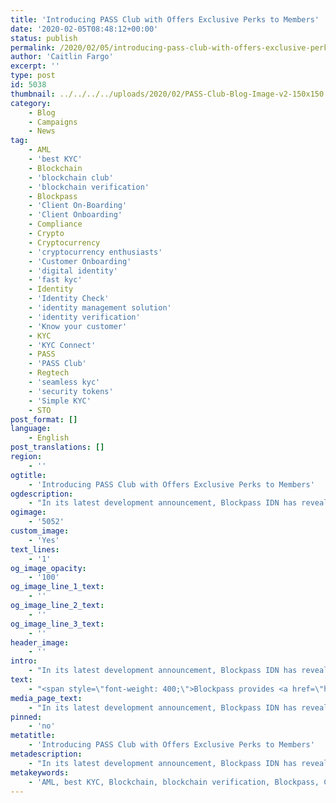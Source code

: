 ```yaml
---
title: 'Introducing PASS Club with Offers Exclusive Perks to Members'
date: '2020-02-05T08:48:12+00:00'
status: publish
permalink: /2020/02/05/introducing-pass-club-with-offers-exclusive-perks-to-members
author: 'Caitlin Fargo'
excerpt: ''
type: post
id: 5038
thumbnail: ../../../../uploads/2020/02/PASS-Club-Blog-Image-v2-150x150.jpg
category:
    - Blog
    - Campaigns
    - News
tag:
    - AML
    - 'best KYC'
    - Blockchain
    - 'blockchain club'
    - 'blockchain verification'
    - Blockpass
    - 'Client On-Boarding'
    - 'Client Onboarding'
    - Compliance
    - Crypto
    - Cryptocurrency
    - 'cryptocurrency enthusiasts'
    - 'Customer Onboarding'
    - 'digital identity'
    - 'fast kyc'
    - Identity
    - 'Identity Check'
    - 'identity management solution'
    - 'identity verification'
    - 'Know your customer'
    - KYC
    - 'KYC Connect'
    - PASS
    - 'PASS Club'
    - Regtech
    - 'seamless kyc'
    - 'security tokens'
    - 'Simple KYC'
    - STO
post_format: []
language:
    - English
post_translations: []
region:
    - ''
ogtitle:
    - 'Introducing PASS Club with Offers Exclusive Perks to Members'
ogdescription:
    - "In its latest development announcement, Blockpass IDN has revealed the creation of PASS Club - a first of its kind members-only club for users of the Blockpass App.\_"
ogimage:
    - '5052'
custom_image:
    - 'Yes'
text_lines:
    - '1'
og_image_opacity:
    - '100'
og_image_line_1_text:
    - ''
og_image_line_2_text:
    - ''
og_image_line_3_text:
    - ''
header_image:
    - ''
intro:
    - "In its latest development announcement, Blockpass IDN has revealed the creation of PASS Club - a first of its kind members-only club for users of the Blockpass App.\_"
text:
    - "<span style=\"font-weight: 400;\">Blockpass provides <a href=\"http://www.blockpass.org/kyc\">KYC-as-a-Service</a> to businesses that operate in regulated industries, including crypto wallets, exchanges and financial services. From the Blockpass App, users can easily create a verified portable identity that can be used to onboard with any service in the Blockpass ecosystem.\_</span>\r\n\r\n<span style=\"font-weight: 400;\"><a href=\"https://www.blockpass.org/passclub/\">PASS Club</a> is a members-only club for users of the Blockpass App. PASS Club members will have access to exclusive content, including webinars, events, research articles and more. Of particular value to members, services within the Blockpass ecosystem will offer members exclusive offers from time to time. Included in these offers are special discounts on IEO’s, chances to earn PASS Tokens, bounty campaigns and more.\_</span>\r\n\r\n<span style=\"font-weight: 400;\">“I’m really excited to introduce PASS Club to our community,” said Blockpass CEO <a href=\"https://www.linkedin.com/in/adamvaziri/\">Adam Vaziri</a>. “This is the next stage in our journey. Our platform has been live and fully functional for some time, so now we are really working on building the Blockpass Ecosystem. As the number of services using the KYC Connect platform grows, we now have a unique opportunity to add value in so many ways to our App users. This increases the utility of both Blockpass and the solutions that we offer.”</span>\r\n\r\n<span style=\"font-weight: 400;\">Blockpass released its Mobile App in May 2018, and released its KYC Connect solution shortly after. From there, Blockpass went on to add a series of enhancements to the service. KYC Connect is a comprehensive, GDPR compliant KYC-as-a-Service software which can be used for any regulated industry. Partners in the Blockpass ecosystem include Waves, Tokenomica, Bitfinex, Polymath and BnkToTheFuture.\_</span>"
media_page_text:
    - "In its latest development announcement, Blockpass IDN has revealed the creation of PASS Club - a first of its kind members-only club for users of the Blockpass App.\_"
pinned:
    - 'no'
metatitle:
    - 'Introducing PASS Club with Offers Exclusive Perks to Members'
metadescription:
    - "In its latest development announcement, Blockpass IDN has revealed the creation of PASS Club - a first of its kind members-only club for users of the Blockpass App.\_"
metakeywords:
    - 'AML, best KYC, Blockchain, blockchain verification, Blockpass, Client On-Boarding, Client Onboarding, Compliance, Crypto, Cryptocurrency, Customer Onboarding, digital identity, fast kyc, Identity, Identity Check, identity management solution, identity verification, Know your customer, KYC, KYC Connect, PASS, Regtech, seamless kyc, security tokens, Simple KYC, STO, PASS Club, blockchain club, cryptocurrency enthusiasts '
---
```

<!DOCTYPE html PUBLIC "-//W3C//DTD HTML 4.0 Transitional//EN" "http://www.w3.org/TR/REC-html40/loose.dtd">
<?xml encoding="UTF-8">
